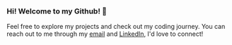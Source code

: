 ### Hi! Welcome to my Github! 👋

Feel free to explore my projects and check out my coding journey. You can reach out to me through my [email](mailto:camchu.dev@gmail.com) and [LinkedIn](https://www.linkedin.com/in/cam-chu/), I'd love to connect!
